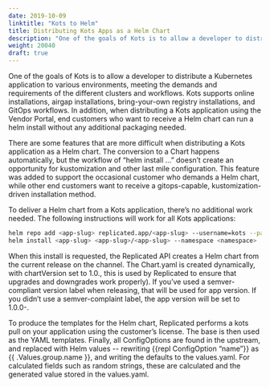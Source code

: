 ```yaml
---
date: 2019-10-09
linktitle: "Kots to Helm"
title: Distributing Kots Apps as a Helm Chart
description: "One of the goals of Kots is to allow a developer to distribute a Kubernetes application to various environments, meeting the demands and requirements of the different clusters and workflows. Kots supports online installations, airgap installations, bring-your-own registry installations, and GitOps workflows. In addition, when distributing a Kots application using the Vendor Portal, end customers who want to receive a Helm chart can run a helm install without any additional packaging needed."
weight: 20040
draft: true
---
```

One of the goals of Kots is to allow a developer to distribute a Kubernetes application to various environments, meeting the demands and requirements of the different clusters and workflows. Kots supports online installations, airgap installations, bring-your-own registry installations, and GitOps workflows. In addition, when distributing a Kots application using the Vendor Portal, end customers who want to receive a Helm chart can run a helm install without any additional packaging needed.

There are some features that are more difficult when distributing a Kots application as a Helm chart. The conversion to a Chart happens automatically, but the workflow of “helm install …” doesn’t create an opportunity for kustomization and other last mile configuration. This feature was added to support the occasional customer who demands a Helm chart, while other end customers want to receive a gitops-capable, kustomization-driven installation method.

To deliver a Helm chart from a Kots application, there’s no additional work needed. The following instructions will work for all Kots applications:

```bash
helm repo add <app-slug> replicated.app/<app-slug> --username=kots --password=<licenseid>
helm install <app-slug> <app-slug>/<app-slug> --namespace <namespace>
```

When this install is requested, the Replicated API creates a Helm chart from the current release on the channel. The Chart.yaml is created dynamically, with chartVersion set to 1.0.<sequence>, this is used by Replicated to ensure that upgrades and downgrades work properly). If you’ve used a semver-compliant version label when releasing, that will be used for app version. If you didn’t use a semver-complaint label, the app version will be set to 1.0.0-<your-label>.

To produce the templates for the Helm chart, Replicated performs a kots pull on your application using the customer’s license. The base is then used as the YAML templates. Finally, all ConfigOptions are found in the upstream, and replaced with Helm values -- rewriting {{repl ConfigOption “name”}} as {{ .Values.group.name }}, and writing the defaults to the values.yaml. For calculated fields such as random strings, these are calculated and the generated value stored in the values.yaml.
